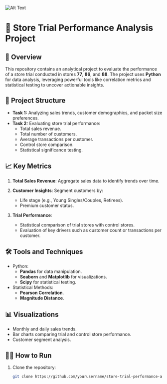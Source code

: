 ![Alt Text](image-url-or-path)
# 🍟 Store Trial Performance Analysis Project

## 🚀 Overview
This repository contains an analytical project to evaluate the performance of a store trial conducted in stores **77**, **86**, and **88**. The project uses **Python** for data analysis, leveraging powerful tools like correlation metrics and statistical testing to uncover actionable insights.

## 📂 Project Structure
- **Task 1:** Analyzing sales trends, customer demographics, and packet size preferences.
- **Task 2:** Evaluating store trial performance:
  - Total sales revenue.
  - Total number of customers.
  - Average transactions per customer.
  - Control store comparison.
  - Statistical significance testing.

## 📈 Key Metrics
1. **Total Sales Revenue**:
   Aggregate sales data to identify trends over time.
   
2. **Customer Insights**:
   Segment customers by:
   - Life stage (e.g., Young Singles/Couples, Retirees).
   - Premium customer status.
   
3. **Trial Performance**:
   - Statistical comparison of trial stores with control stores.
   - Evaluation of key drivers such as customer count or transactions per customer.

## 🛠 Tools and Techniques
- Python:
  - **Pandas** for data manipulation.
  - **Seaborn** and **Matplotlib** for visualizations.
  - **Scipy** for statistical testing.
- Statistical Methods:
  - **Pearson Correlation**.
  - **Magnitude Distance**.

## 📊 Visualizations
- Monthly and daily sales trends.
- Bar charts comparing trial and control store performance.
- Customer segment analysis.

## 🧑‍💻 How to Run
1. Clone the repository:
   ```bash
   git clone https://github.com/yourusername/store-trial-performance-analysis.git
